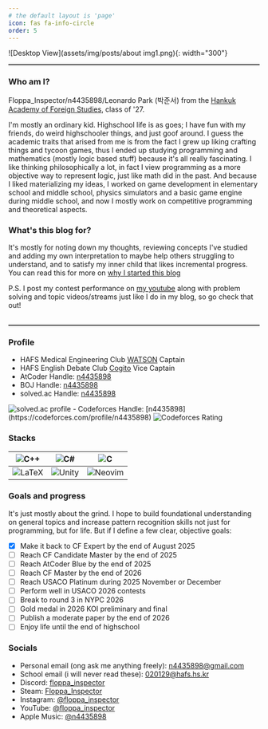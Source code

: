 ```yaml
---
# the default layout is 'page'
icon: fas fa-info-circle
order: 5
---
```


![Desktop View](assets/img/posts/about img1.png){: width="300"}

<hr style="border: none; height: 2px; background-color: #3f3f3fff; width: 100%;">

### Who am I?

Floppa_Inspector/n4435898/Leonardo Park (박준서) from the [Hankuk Academy of Foreign Studies](https://en.wikipedia.org/wiki/Hankuk_Academy_of_Foreign_Studies), class of '27.

I'm mostly an ordinary kid. Highschool life is as goes; I have fun with my friends, do weird highschooler things, and just goof around. I guess the academic traits that arised from me is from the fact I grew up liking crafting things and tycoon games, thus I ended up studying programming and mathematics (mostly logic based stuff) because it's all really fascinating. I like thinking philosophically a lot, in fact I view programming as a more objective way to represent logic, just like math did in the past. And because I liked materializing my ideas, I worked on game development in elementary school and middle school, physics simulators and a basic game engine during middle school, and now I mostly work on competitive programming and theoretical aspects.


### What's this blog for?

It's mostly for noting down my thoughts, reviewing concepts I've studied and adding my own interpretation to maybe help others struggling to understand, and to satisfy my inner child that likes incremental progress. You can read this for more on [why I started this blog]({{site.url}}/posts/lets-start-here/)

P.S. I post my contest performance on [my youtube](https://www.youtube.com/channel/UCofdtu3w620r11AhHHedwOA) along with problem solving and topic videos/streams just like I do in my blog, so go check that out!
<br><br>
<hr style="border: none; height: 2px; background-color: #3f3f3fff; width: 100%;">

### Profile

- HAFS Medical Engineering Club [WATSON](https://www.hafs.wiki/w/%EC%99%93%EC%8A%A8) Captain
- HAFS English Debate Club [Cogito](https://www.hafs.wiki/w/%EC%BD%94%EA%B8%B0%ED%86%A0) Vice Captain
- AtCoder Handle: [n4435898](https://atcoder.jp/users/n4435898)
- BOJ Handle: [n4435898](https://www.acmicpc.net/user/n4435898)
- solved.ac Handle: [n4435898](https://solved.ac/en/profile/n4435898)  
<img src="https://mazassumnida.wtf/api/v2/generate_badge?boj=n4435898" alt="solved.ac profile" />  
- Codeforces Handle: [n4435898](https://codeforces.com/profile/n4435898)  
<img src="https://cf.leed.at?id=n4435898" alt="Codeforces Rating" />

### Stacks

| ![C++](https://img.shields.io/badge/c++-%2300599C.svg?style=for-the-badge&logo=c%2B%2B&logoColor=white)   | ![C#](https://img.shields.io/badge/c%23-%23239120.svg?style=for-the-badge&logo=csharp&logoColor=white)    | ![C](https://img.shields.io/badge/c-%2300599C.svg?style=for-the-badge&logo=c&logoColor=white)                 |
| --------------------------------------------------------------------------------------------------------- | --------------------------------------------------------------------------------------------------------- | ------------------------------------------------------------------------------------------------------------- |
| ![LaTeX](https://img.shields.io/badge/latex-%23008080.svg?style=for-the-badge&logo=latex&logoColor=white) | ![Unity](https://img.shields.io/badge/unity-%23000000.svg?style=for-the-badge&logo=unity&logoColor=white) | ![Neovim](https://img.shields.io/badge/NeoVim-%2357A143.svg?&style=for-the-badge&logo=neovim&logoColor=white) |


### Goals and progress

It's just mostly about the grind. I hope to build foundational understanding on general topics and increase pattern recognition skills not just for programming, but for life. But if I define a few clear, objective goals:
- [x] Make it back to CF Expert by the end of August 2025
- [ ] Reach CF Candidate Master by the end of 2025
- [ ] Reach AtCoder Blue by the end of 2025
- [ ] Reach CF Master by the end of 2026
- [ ] Reach USACO Platinum during 2025 November or December
- [ ] Perform well in USACO 2026 contests
- [ ] Break to round 3 in NYPC 2026
- [ ] Gold medal in 2026 KOI preliminary and final
- [ ] Publish a moderate paper by the end of 2026
- [ ] Enjoy life until the end of highschool

### Socials

- Personal email (ong ask me anything freely): [n4435898@gmail.com](mailto:n4435898@gmail.com)
- School email (i will never read these): [020129@hafs.hs.kr](mailto:020129@hafs.hs.kr)
- Discord: [floppa_inspector](https://discord.com/users/floppa_inspector)
- Steam: [Floppa_Inspector](https://steamcommunity.com/profiles/76561198818575928/)
- Instagram: [@floppa_inspector](https://www.instagram.com/floppa_inspector/)
- YouTube: [@floppa_inspector](https://www.youtube.com/channel/UCofdtu3w620r11AhHHedwOA)
- Apple Music: [@n4435898](https://music.apple.com/profile/n4435898)
